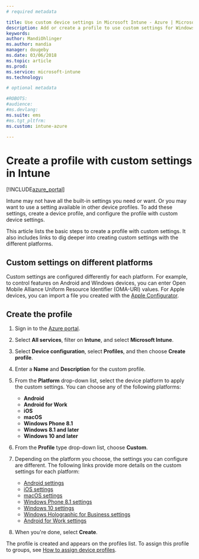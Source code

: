 ```yaml
---
# required metadata

title: Use custom device settings in Microsoft Intune - Azure | Microsoft Docs
description: Add or create a profile to use custom settings for Windows, Android, and iOS devices using Microsoft Intune
keywords:
author: MandiOhlinger
ms.author: mandia
manager: dougeby
ms.date: 03/06/2018
ms.topic: article
ms.prod:
ms.service: microsoft-intune
ms.technology:

# optional metadata

#ROBOTS:
#audience:
#ms.devlang:
ms.suite: ems
#ms.tgt_pltfrm:
ms.custom: intune-azure

---
```


# Create a profile with custom settings in Intune

[!INCLUDE[azure_portal](./includes/azure_portal.md)]

Intune may not have all the built-in settings you need or want. Or you may want to use a setting available in other device profiles. To add these settings, create a device profile, and configure the profile with custom device settings.

This article lists the basic steps to create a profile with custom settings. It also includes links to dig deeper into creating custom settings with the different platforms.

## Custom settings on different platforms
Custom settings are configured differently for each platform. For example, to control features on Android and Windows devices, you can enter Open Mobile Alliance Uniform Resource Identifier (OMA-URI) values. For Apple devices, you can import a file you created with the [Apple Configurator](https://itunes.apple.com/us/app/apple-configurator-2/id1037126344?mt=12).

## Create the profile

1. Sign in to the [Azure portal](https://portal.azure.com).
2. Select **All services**, filter on **Intune**, and select **Microsoft Intune**.
3. Select **Device configuration**, select **Profiles**, and then choose **Create profile**.
4. Enter a **Name** and **Description** for the custom profile.
5. From the **Platform** drop-down list, select the device platform to apply the custom settings. You can choose any of the following platforms:

    - **Android**
	- **Android for Work**
	- **iOS**
	- **macOS**
	- **Windows Phone 8.1**
	- **Windows 8.1 and later**
	- **Windows 10 and later**

6. From the **Profile** type drop-down list, choose **Custom**.
7. Depending on the platform you choose, the settings you can configure are different. The following links provide more details on the custom settings for each platform:

	- [Android settings](custom-settings-android.md)
	- [iOS settings](custom-settings-ios.md)
	- [macOS settings](custom-settings-macos.md)
	- [Windows Phone 8.1 settings](custom-settings-windows-phone-8-1.md)
	- [Windows 10 settings](custom-settings-windows-10.md)
	- [Windows Holographic for Business settings](custom-settings-windows-holographic.md)
	- [Android for Work settings](custom-settings-android-for-work.md)

8. When you're done, select **Create**.

The profile is created and appears on the profiles list. To assign this profile to groups, see [How to assign device profiles](device-profile-assign.md).
